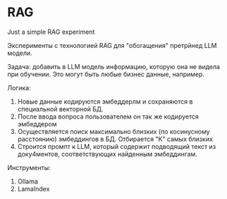# RAG
Just a simple RAG experiment

Эксперименты с технологией RAG для "обогащения" претрйнед LLM модели.

Задача: добавить в LLM модель информацию, которую она не видела при обучении. Это могут быть любые бизнес данные, например.

Логика:
1. Новые данные кодируются эмбеддерлм и сохраняются в специальной векторной БД.
2. После ввода вопроса пользователем он так же кодируется эмбеддером
3. Осуществляется поиск максимально близких (по косинусному расстоянию) эмбеддингов в БД. Отбирается "K" самых близких
4. Строится промпт к LLM, который содержит подводящий текст из доку4ментов, соответствующих найденным эмбеддингам.

Инструменты:
1. Ollama
2. LamaIndex
   

